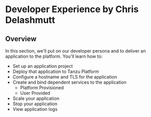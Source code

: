 # Developer Experience by Chris Delashmutt

## Overview
In this section, we'll put on our developer persona and to deliver an application to the platform.  You'll learn how to:
- Set up an application project
- Deploy that application to Tanzu Platform
- Configure a hostname and TLS for the application
- Create and bind dependent services to the application
  - Platform Provisioned
  - User Provided
- Scale your application
- Stop your application
- View application logs